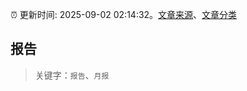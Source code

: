 :alarm_clock: 更新时间: 2025-09-02 02:14:32。[文章来源](/README.md)、[文章分类](/TAGS.md)

## 报告


> 关键字：`报告`、`月报`



